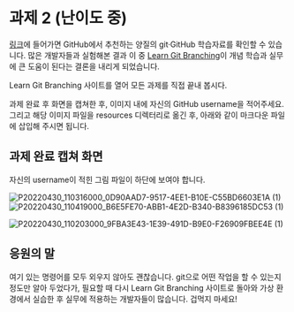 # 과제 2 (난이도 중)

[링크](http://try.github.io/)에 들어가면 GitHub에서 추천하는 양질의 git·GitHub 학습자료를  확인할 수 있습니다. 많은 개발자들과 실험해본 결과 이 중 [Learn Git Branching](https://learngitbranching.js.org/)이 개념 학습과 실무에 큰 도움이 된다는 결론을 내리게 되었습니다.

Learn Git Branching 사이트를 열어 모든 과제를 직접 끝내 봅시다.

과제 완료 후 화면을 캡쳐한 후, 이미지 내에 자신의 GitHub username을 적어주세요. 그리고 해당 이미지 파일을 resources 디렉터리로 옮긴 후, 아래와 같이 마크다운 파일에 삽입해 주시면 됩니다.

 
## 과제 완료 캡쳐 화면

자신의 username이 적힌 그림 파일이 하단에 보여야 합니다.

![P20220430_110316000_0D90AAD7-9517-4EE1-B10E-C55BD6603E1A (1)](https://user-images.githubusercontent.com/92089428/166086739-11e9aff4-dcc9-4614-ba53-bbe1e827cca8.PNG)
![P20220430_110419000_B6E5FE70-ABB1-4E2D-B340-B8396185DC53 (1)](https://user-images.githubusercontent.com/92089428/166086755-03443871-5531-4fbf-ba70-8f83df0d5021.PNG)

![P20220430_110203000_9FBA3E43-1E39-491D-B9E0-F26909FBEE4E (1)](https://user-images.githubusercontent.com/92089428/166086791-bd227053-a834-4ae5-a4e5-bed5ee4422c4.PNG)

## 응원의 말

여기 있는 명령어를 모두 외우지 않아도 괜찮습니다. git으로 어떤 작업을 할 수 있는지 정도만 알아 두었다가, 필요할 때 다시 Learn Git Branching 사이트로 돌아와 가상 환경에서 실습한 후 실무에 적용하는 개발자들이 많습니다. 겁먹지 마세요!




